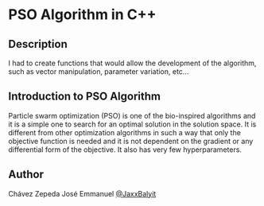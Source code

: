 # PSO Algorithm in C++

## Description
I had to create functions that would allow the development of the algorithm, such as vector manipulation, parameter variation, etc...

## Introduction to PSO Algorithm
Particle swarm optimization (PSO) is one of the bio-inspired algorithms and it is a simple one to search for an optimal solution in the solution space. It is different from other optimization algorithms in such a way that only the objective function is needed and it is not dependent on the gradient or any differential form of the objective. It also has very few hyperparameters.

## Author
Chávez Zepeda José Emmanuel [@JaxxBalyit](https://www.github.com/JaxxBalyit)
